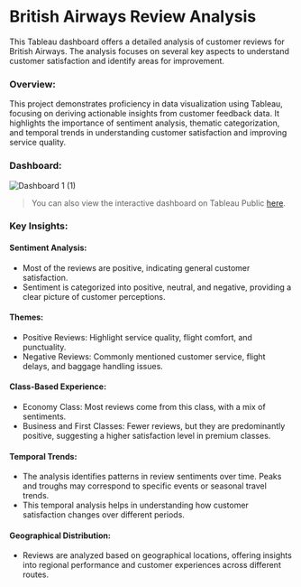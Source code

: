# British Airways Review Analysis
This Tableau dashboard offers a detailed analysis of customer reviews for British Airways. The analysis focuses on several key aspects to understand customer satisfaction and identify areas for improvement.

### Overview:
This project demonstrates proficiency in data visualization using Tableau, focusing on deriving actionable insights from customer feedback data. It highlights the importance of sentiment analysis, thematic categorization, and temporal trends in understanding customer satisfaction and improving service quality.

### Dashboard:
![Dashboard 1 (1)](https://github.com/Marikalis/british_airways_reviews/assets/63310952/4fca92cd-25ef-4254-9a44-b1b274ad07f6)

> You can also view the interactive dashboard on Tableau Public [here](https://public.tableau.com/app/profile/maria.lisitskaya/viz/BritishAirwaysReviewsProject_17175163587130/Dashboard1).

### Key Insights:

#### Sentiment Analysis:
* Most of the reviews are positive, indicating general customer satisfaction.
* Sentiment is categorized into positive, neutral, and negative, providing a clear picture of customer perceptions.

#### Themes:
* Positive Reviews: Highlight service quality, flight comfort, and punctuality.
* Negative Reviews: Commonly mentioned customer service, flight delays, and baggage handling issues.

#### Class-Based Experience:
* Economy Class: Most reviews come from this class, with a mix of sentiments.
* Business and First Classes: Fewer reviews, but they are predominantly positive, suggesting a higher satisfaction level in premium classes.

#### Temporal Trends:
* The analysis identifies patterns in review sentiments over time. Peaks and troughs may correspond to specific events or seasonal travel trends.
* This temporal analysis helps in understanding how customer satisfaction changes over different periods.

#### Geographical Distribution:
* Reviews are analyzed based on geographical locations, offering insights into regional performance and customer experiences across different routes.
